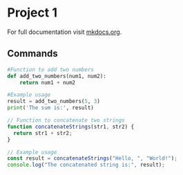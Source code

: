 # Project 1

For full documentation visit [mkdocs.org](https://www.mkdocs.org).

## Commands

```python title="add_numbers.py" linenums="1"
#Function to add two numbers
def add_two_numbers(num1, num2):
    return num1 + num2

#Example usage
result = add_two_numbers(5, 3)
print('The sum is:', result)
```

```js title="code-examples.md" linenums="1" hl_lines="2-4"
// Function to concatenate two strings
function concatenateStrings(str1, str2) {
  return str1 + str2;
}

// Example usage
const result = concatenateStrings("Hello, ", "World!");
console.log("The concatenated string is:", result);
```
